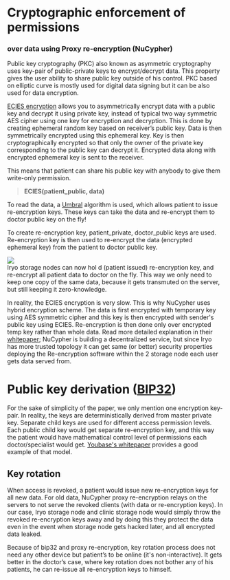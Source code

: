 # **Cryptographic enforcement of permissions**

### **over data using Proxy re-encryption \(NuCypher\)**

Public key cryptography \(PKC\) also known as asymmetric cryptography uses key-pair of public-private keys to encrypt/decrypt data. This property gives the user ability to share public key outside of his control. PKC based on elliptic curve is mostly used for digital data signing but it can be also used for data encryption.

[ECIES encryption](https://en.wikipedia.org/wiki/Integrated_Encryption_Scheme) allows you to asymmetrically encrypt data with a public key and decrypt it using private key, instead of typical two way symmetric AES cipher using one key for encryption and decryption. This is done by creating ephemeral random key based on receiver’s public key. Data is then symmetrically encrypted using this ephemeral key. Key is then cryptographically encrypted so that only the owner of the private key corresponding to the public key can decrypt it. Encrypted data along with encrypted ephemeral key is sent to the receiver.

This means that patient can share his public key with anybody to give them write-only permission.

> **ECIES\(patient\_public, data\)**

To read the data, a [Umbral](https://github.com/nucypher/nucypher-kms/blob/master/nkms/crypto/api.py#L384) algorithm is used, which allows patient to issue re-encryption keys. These keys can take the data and re-encrypt them to doctor public key on the fly!

To create re-encryption key, patient\_private, doctor\_public keys are used.  
Re-encryption key is then used to re-encrypt the data \(encrypted ephemeral key\) from the patient to doctor public key.

![](https://lh6.googleusercontent.com/Io7hvj0S6aL00zdT6-9oDOgl5JtbcoE3FKolKGc07np93bnZIwxei3w6d4GyEK8pglk-CZu-z9FQFPkXFoU8yFtSTY8Zse6_B96qqHSG8AzFRbwiuQpa6IRXrWb87i6tE2CF_vbi)  
Iryo storage nodes can now hol d \(patient issued\) re-encryption key, and re-encrypt all patient data to doctor on the fly. This way we only need to keep one copy of the same data, because it gets transmuted on the server, but still keeping it zero-knowledge.



In reality, the ECIES encryption is very slow. This is why NuCypher uses hybrid encryption scheme. The data is first encrypted with temporary key using AES symmetric cipher and this key is then encrypted with sender's public key using ECIES. Re-encryption is then done only over encrypted temp key rather than whole data. Read more detailed explanation in their [whitepaper](https://cdn2.hubspot.net/hubfs/2807639/NuCypher%20KMS%20Technical%20White%20Paper.pdf); NuCypher is building a decentralized service, but since Iryo has more trusted topology it can get same \(or better\) security properties deploying the Re-encryption software within the 2 storage node each user gets data served from.

# **Public key derivation \(**[**BIP32**](https://github.com/bitcoin/bips/blob/master/bip-0032.mediawiki)**\)**

For the sake of simplicity of the paper, we only mention one encryption key-pair. In reality, the keys are deterministically derived from master private key. Separate child keys are used for different access permission levels. Each public child key would get separate re-encryption key, and this way the patient would have mathematical control level of permissions each doctor/specialist would get. [Youbase's whitepaper](https://paper.youbase.io/content/structured-data.html#path-levels) provides a good example of that model. 

## **Key rotation**

When access is revoked, a patient would issue new re-encryption keys for all new data. For old data, NuCypher proxy re-encryption relays on the servers to not serve the revoked clients \(with data or re-encryption keys\). In our case, Iryo storage node and clinic storage node would simply throw the revoked re-encryption keys away and by doing this they protect the data even in the event when storage node gets hacked later, and all encrypted data leaked.

Because of bip32 and proxy re-encryption, key rotation process does not need any other device but patient’s to be online \(it's non-interactive\). It gets better in the doctor’s case, where key rotation does not bother any of his patients, he can re-issue all re-encryption keys to himself.

